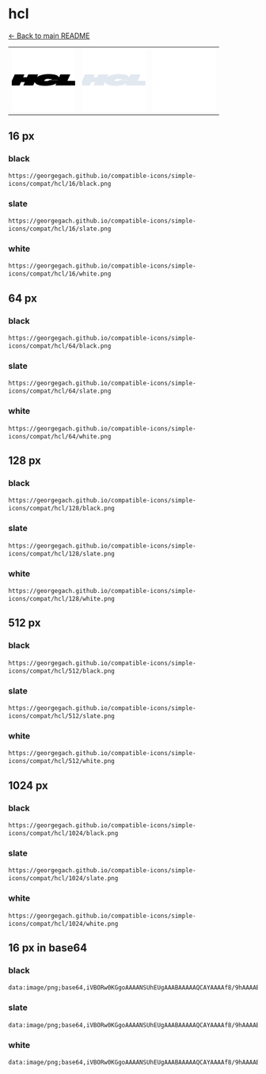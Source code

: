 # hcl

[← Back to main README](../../README.md)

<table><tr>
  <td><img src="./128/black.png" width="128" alt="hcl black icon" /></td>
  <td><img src="./128/slate.png" width="128" alt="hcl slate icon" /></td>
  <td><img src="./128/white.png" width="128" alt="hcl white icon" /></td>
</tr></table>

## 16 px

### black
```
https://georgegach.github.io/compatible-icons/simple-icons/compat/hcl/16/black.png
```

### slate
```
https://georgegach.github.io/compatible-icons/simple-icons/compat/hcl/16/slate.png
```

### white
```
https://georgegach.github.io/compatible-icons/simple-icons/compat/hcl/16/white.png
```

## 64 px

### black
```
https://georgegach.github.io/compatible-icons/simple-icons/compat/hcl/64/black.png
```

### slate
```
https://georgegach.github.io/compatible-icons/simple-icons/compat/hcl/64/slate.png
```

### white
```
https://georgegach.github.io/compatible-icons/simple-icons/compat/hcl/64/white.png
```

## 128 px

### black
```
https://georgegach.github.io/compatible-icons/simple-icons/compat/hcl/128/black.png
```

### slate
```
https://georgegach.github.io/compatible-icons/simple-icons/compat/hcl/128/slate.png
```

### white
```
https://georgegach.github.io/compatible-icons/simple-icons/compat/hcl/128/white.png
```

## 512 px

### black
```
https://georgegach.github.io/compatible-icons/simple-icons/compat/hcl/512/black.png
```

### slate
```
https://georgegach.github.io/compatible-icons/simple-icons/compat/hcl/512/slate.png
```

### white
```
https://georgegach.github.io/compatible-icons/simple-icons/compat/hcl/512/white.png
```

## 1024 px

### black
```
https://georgegach.github.io/compatible-icons/simple-icons/compat/hcl/1024/black.png
```

### slate
```
https://georgegach.github.io/compatible-icons/simple-icons/compat/hcl/1024/slate.png
```

### white
```
https://georgegach.github.io/compatible-icons/simple-icons/compat/hcl/1024/white.png
```

## 16 px in base64

### black
```
data:image/png;base64,iVBORw0KGgoAAAANSUhEUgAAABAAAAAQCAYAAAAf8/9hAAAABmJLR0QA/wD/AP+gvaeTAAAAl0lEQVQ4je3QvaoBABjG8R8LRWIxmtyB0XDK7AqMRpPrMbgJZbKQTW7AcgwWp07yVeRzeZVZyuI/Pr1P77+HL58ngTLquKCLBjKYRlbFCXv0UEMRM/RhgFscTbDGDn/YYItfnLGI/IjWw2CFNIbxLYt5ZAX8I4dkFAs4RO+cQDtUO2gihXGY/KCEJUaoIP80wfXl8b68kTt3DyWVi23V1AAAAABJRU5ErkJggg==
```

### slate
```
data:image/png;base64,iVBORw0KGgoAAAANSUhEUgAAABAAAAAQCAYAAAAf8/9hAAAABmJLR0QA/wD/AP+gvaeTAAAA2klEQVQ4je3QPy4EcRzG4c/7m2FGyP5ptluVuIByCwmtEygUbuAE4haicAmJnmhdQCU0CFkTIWb95vsqJK6wzT5HeGBh/vT40mxEsAfRVbTnLUv7UK4q6TZMV8Ak7B/In5GqC+XZjlIxSom78ah/WRKcCu+C8oz6AHszJReEvwS1hWReUTEuIh8rpeXAfXdxBKCHp/cppjZcSZ6A1ozvRaoxQ8QbuIdIQIsZ2nxLmkLk0ugkKbr2Y3C20msOO6tScKOSBnnb2euBnwu4tsstywME/iuIOfYv/PsF1xFgjjtUD7QAAAAASUVORK5CYII=
```

### white
```
data:image/png;base64,iVBORw0KGgoAAAANSUhEUgAAABAAAAAQCAYAAAAf8/9hAAAABmJLR0QA/wD/AP+gvaeTAAAAqUlEQVQ4je3QsUoCYABF4e9vKSiilsYm36CxIWjuCRwdnXoeh14iaHIx2sIXaNHBxUBELVC0bkN/4BxBi2c8yz1cdvw/JUkDN/jAHZo4RL+6S6zxjntc4wwvpZQHSbr5Zp3kOcksyVuS1yTzJIskgySbJKPqV0naPwVTHKBX144wrO4UExxjD6vqlphiU5Lc1tQOWtjHE2a4wjnGeMQFTrYu+PzTQ3f8ki+YN1tiPgpcvgAAAABJRU5ErkJggg==
```


